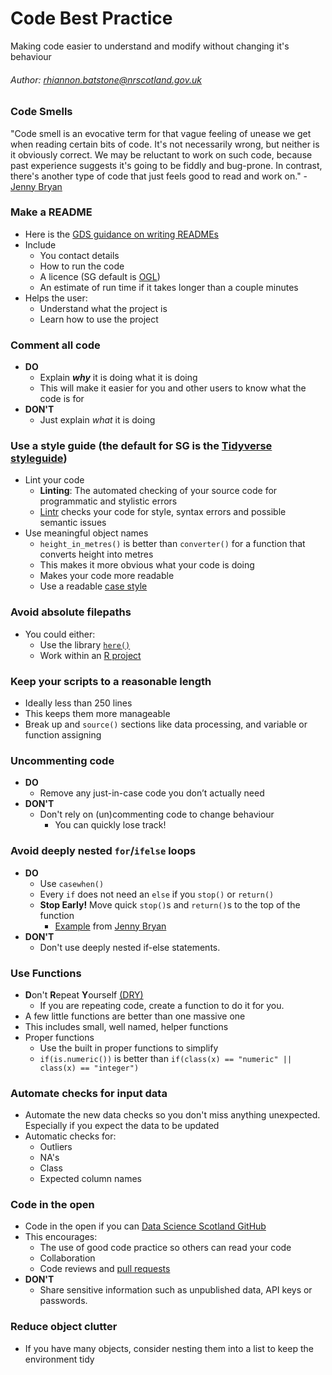 # Code Best Practice
Making code easier to understand and modify without changing it's behaviour
###### Author: rhiannon.batstone@nrscotland.gov.uk
### Code Smells

"Code smell is an evocative term for that vague feeling of unease we get when reading certain bits of code. It's not necessarily wrong, but neither is it obviously correct. We may be reluctant to work on such code, because past experience suggests it's going to be fiddly and bug-prone. In contrast, there's another type of code that just feels good to read and work on." - [Jenny Bryan](https://github.com/jennybc/code-smells-and-feels#:~:text=GitHub%3A%20%40jennybc%20%22Code%20smell%22%20is%20an%20evocative%20term,suggests%20it%27s%20going%20to%20be%20fiddly%20and%20bug-prone.)

### Make a README 
  * Here is the [GDS guidance on writing READMEs](https://gds-way.cloudapps.digital/manuals/readme-guidance.html#writing-readmes)
  * Include
      * You contact details
      * How to run the code
      * A licence (SG default is [OGL](http://www.nationalarchives.gov.uk/doc/open-government-licence/version/3/))
      * An estimate of run time if it takes longer than a couple minutes
  * Helps the user: 
      * Understand what the project is
      * Learn how to use the project
### Comment all code 
  * **DO** 
      * Explain _**why**_ it is doing what it is doing
      * This will make it easier for you and other users to know what the code is for
  * **DON'T** 
      * Just explain _what_ it is doing
  
### Use a style guide (the default for SG is the [Tidyverse styleguide](https://style.tidyverse.org/))
  * Lint your code
      * **Linting**: The automated checking of your source code for programmatic and stylistic errors
      * [Lintr](https://github.com/jimhester/lintr) checks your code for style, syntax errors and possible semantic issues
  * Use meaningful object names
      * `height_in_metres()` is better than `converter()` for a function that converts height into metres 
      * This makes it more obvious what your code is doing
      * Makes your code more readable
      * Use a readable [case style](https://medium.com/better-programming/string-case-styles-camel-pascal-snake-and-kebab-case-981407998841) 
  
### Avoid absolute filepaths
  * You could either:
      * Use the library [`here()`](https://github.com/krlmlr/here)
      * Work within an [R project](https://support.rstudio.com/hc/en-us/articles/200526207-Using-Projects)
      
### Keep your scripts to a reasonable length
  * Ideally less than 250 lines
  * This keeps them more manageable
  * Break up and `source()` sections like data processing, and variable or function assigning
  
### Uncommenting code
  * **DO**
      * Remove any just-in-case code you don’t actually need
  * **DON'T** 
      * Don't rely on (un)commenting code to change behaviour
          * You can quickly lose track!
 
  
### Avoid deeply nested `for`/`ifelse` loops
  * **DO**
      * Use `casewhen()`
      * Every `if` does not need an `else` if you `stop()` or `return()`
      * **Stop Early!** Move quick `stop()`s and `return()`s to the top of the function
          * [Example](https://github.com/rhi-batstone/code_best_practice/blob/main/early_stops.PNG) from [Jenny Bryan](https://github.com/jennybc/code-smells-and-feels/blob/master/2018-07_user-brisbane-bryan.pdf)
  * **DON'T**
      * Don't use deeply nested if-else statements. 
   
  
### Use Functions
  * **D**on't **R**epeat **Y**ourself [(DRY)](https://en.wikipedia.org/wiki/Don%27t_repeat_yourself)
      * If you are repeating code, create a function to do it for you.  
  * A few little functions are better than one massive one
  * This includes small, well named, helper functions
  * Proper functions
      * Use the built in proper functions to simplify 
      * `if(is.numeric())` is better than `if(class(x) == "numeric" || class(x) == "integer")`
 
### Automate checks for input data
  * Automate the new data checks so you don't miss anything unexpected. Especially if you expect the data to be updated
  * Automatic checks for:
      * Outliers
      * NA's
      * Class
      * Expected column names
      
  
### Code in the open 
  * Code in the open if you can [Data Science Scotland GitHub](https://github.com/DataScienceScotland)
  * This encourages:
      * The use of good code practice so others can read your code
      * Collaboration
      * Code reviews and [pull requests](https://docs.github.com/en/free-pro-team@latest/desktop/contributing-and-collaborating-using-github-desktop/creating-an-issue-or-pull-request)
  * **DON'T**
      * Share sensitive information such as unpublished data, API keys or passwords.
  
### Reduce object clutter
  * If you have many objects, consider nesting them into a list to keep the environment tidy




